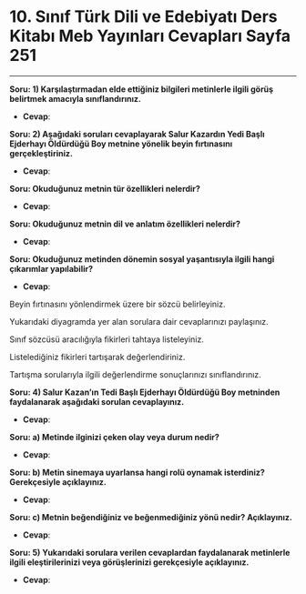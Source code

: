 # 10. Sınıf Türk Dili ve Edebiyatı Ders Kitabı Meb Yayınları Cevapları Sayfa 251

---

**Soru: 1) Karşılaştırmadan elde ettiğiniz bilgileri metinlerle ilgili görüş belirtmek amacıyla sınıflandırınız.**

-   **Cevap**:

**Soru: 2) Aşağıdaki soruları cevaplayarak Salur Kazardın Yedi Başlı Ejderhayı Öldürdüğü Boy metnine yönelik beyin fırtınasını gerçekleştiriniz.**

-   **Cevap**:

**Soru: Okuduğunuz metnin tür özellikleri nelerdir?**

-   **Cevap**:

**Soru: Okuduğunuz metnin dil ve anlatım özellikleri nelerdir?**

-   **Cevap**:

**Soru: Okuduğunuz metinden dönemin sosyal yaşantısıyla ilgili hangi çıkarımlar yapılabilir?**

-   **Cevap**:

Beyin fırtınasını yönlendirmek üzere bir sözcü belirleyiniz.

 Yukarıdaki diyagramda yer alan sorulara dair cevaplarınızı paylaşınız.

 Sınıf sözcüsü aracılığıyla fikirleri tahtaya listeleyiniz.

 Listelediğiniz fikirleri tartışarak değerlendiriniz.

 Tartışma sorularıyla ilgili değerlendirme sonuçlarınızı sınıflandırınız.

**Soru: 4) Salur Kazan’ın Tedi Başlı Ejderhayı Öldürdüğü Boy metninden faydalanarak aşağıdaki sorulan cevaplayınız.**

-   **Cevap**:

**Soru: a) Metinde ilginizi çeken olay veya durum nedir?**

-   **Cevap**:

**Soru: b) Metin sinemaya uyarlansa hangi rolü oynamak isterdiniz? Gerekçesiyle açıklayınız.**

-   **Cevap**:

**Soru: c) Metnin beğendiğiniz ve beğenmediğiniz yönü nedir? Açıklayınız.**

-   **Cevap**:

**Soru: 5) Yukarıdaki sorulara verilen cevaplardan faydalanarak metinlerle ilgili eleştirilerinizi veya görüşlerinizi gerekçesiyle açıklayınız.**

-   **Cevap**: